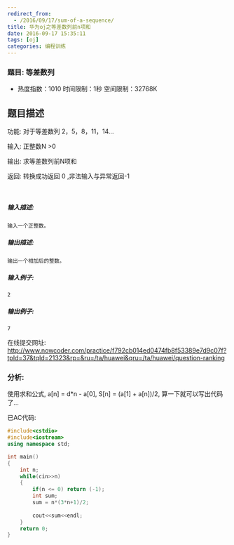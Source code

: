 ```yaml
---
redirect_from:
  - /2016/09/17/sum-of-a-sequence/
title: 华为oj之等差数列前n项和
date: 2016-09-17 15:35:11
tags: [oj]
categories: 编程训练
---
```


### 题目: 等差数列

- 热度指数：1010    时间限制：1秒    空间限制：32768K


## 题目描述

功能: 对于等差数列 2，5，8，11，14...

输入: 正整数N >0

输出: 求等差数列前N项和

返回: 转换成功返回 0 ,非法输入与异常返回-1

 

##### **输入描述:**

```
输入一个正整数。
```

##### **输出描述:**

```
输出一个相加后的整数。
```

##### **输入例子:**

```
2

```

##### **输出例子:**

```
7
```

在线提交网址: http://www.nowcoder.com/practice/f792cb014ed0474fb8f53389e7d9c07f?tpId=37&tqId=21323&rp=&ru=/ta/huawei&qru=/ta/huawei/question-ranking

### 分析:

使用求和公式, a[n] = d*n - a[0], S[n] = (a[1] + a[n])/2, 算一下就可以写出代码了...



已AC代码:

```cpp
#include<cstdio>
#include<iostream>
using namespace std;

int main()
{
    int n;
    while(cin>>n)
    {
        if(n <= 0) return (-1);
        int sum;
        sum = n*(3*n+1)/2;
        
        cout<<sum<<endl;
    }    
    return 0;
}
```
